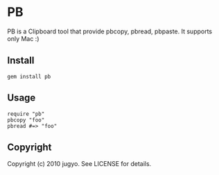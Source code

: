 PB
====
PB is a Clipboard tool that provide pbcopy, pbread, pbpaste. It supports only Mac :)

Install
-----

    gem install pb

Usage
-----

    require "pb"
    pbcopy "foo"
    pbread #=> "foo"

Copyright
-----

Copyright (c) 2010 jugyo. See LICENSE for details.
